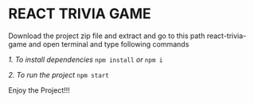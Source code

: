 # REACT TRIVIA GAME

Download the project zip file and extract and go to this path react-trivia-game and open terminal and type following commands

*1. To install dependencies* `npm install` *or* `npm i`

*2. To run the project* `npm start`

Enjoy the Project!!!
